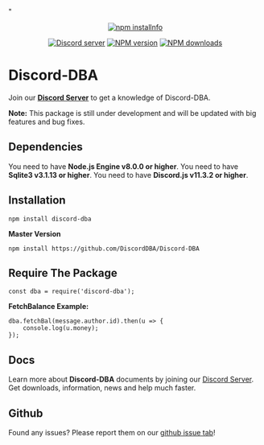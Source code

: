 "<div align="center">
 <p>
    <a href="https://nodei.co/npm/discord-dba.png/"><img src="https://nodei.co/npm/discord-dba.png?downloads=true&stars=true" alt="npm installnfo" /></a>
  </p>
  <p>
    <a href="https://discord.gg/yeXDVUH"><img src="https://discordapp.com/api/guilds/222078108977594368/embed.png" alt="Discord server" /></a>
   <a href="https://travis-ci.org/{ORG-or-USERNAME}/{REPO-NAME}"><img="https://travis-ci.org/{ThePvPGuyFTW}/{REPO-NAME}.png?branch=master"/></a>
    <a href="https://www.npmjs.com/package/discord-dba"><img src="https://img.shields.io/npm/v/discord-dba.svg?maxAge=3600" alt="NPM version" /></a>
    <a href="https://www.npmjs.com/package/discord-dba"><img src="https://img.shields.io/npm/dt/discord-dba.svg?maxAge=3600" alt="NPM downloads" /></a>
   </p>
</div>

# Discord-DBA 

Join our [**Discord Server**](https://discord.gg/yeXDVUH) to get a knowledge of Discord-DBA.

**Note:** This package is still under development and will be updated with big features and bug fixes.

## Dependencies

You need to have **Node.js Engine v8.0.0 or higher**.
You need to have **Sqlite3 v3.1.13 or higher**.
You need to have **Discord.js v11.3.2 or higher**.

## Installation

```
npm install discord-dba
```

**Master Version**

```
npm install https://github.com/DiscordDBA/Discord-DBA
```

## Require The Package

```JS
const dba = require('discord-dba');
```

**FetchBalance Example:**

```JS
dba.fetchBal(message.author.id).then(u => {
    console.log(u.money);
});
```

## Docs

Learn more about **Discord-DBA** documents by joining our [Discord Server](https://discord.gg/yeXDVUH). Get downloads, information, news and help much faster.

## Github

Found any issues? Please report them on our [github issue tab](https://github.com/DiscordDBA/Discord-DBA/issues)!

